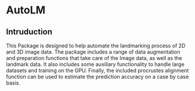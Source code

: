 # AutoLM

## Intruduction
This Package is designed to help automate the landmarking process of 2D and 3D image data. The package
includes a range of data augmentation and preparation functions that take care of the Image data, as well as the landmark data. It also includes some auxiliary functionality to handle large datasets and training on the GPU. Finally, the included
procrustes alignment function can be used to estimate the prediction accuracy on a case by case basis.
